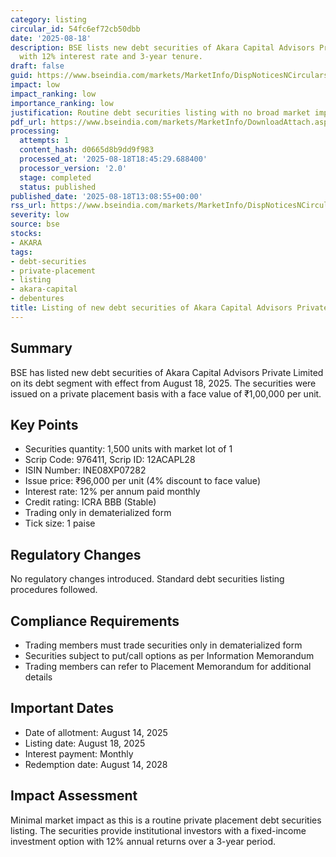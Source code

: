 ```yaml
---
category: listing
circular_id: 54fc6ef72cb50dbb
date: '2025-08-18'
description: BSE lists new debt securities of Akara Capital Advisors Private Limited
  with 12% interest rate and 3-year tenure.
draft: false
guid: https://www.bseindia.com/markets/MarketInfo/DispNoticesNCirculars.aspx?Noticeid={9F9618A2-ECB6-4FCD-9387-F8993567B4F7}&noticeno=20250818-41&dt=08/18/2025&icount=41&totcount=77&flag=0
impact: low
impact_ranking: low
importance_ranking: low
justification: Routine debt securities listing with no broad market impact
pdf_url: https://www.bseindia.com/markets/MarketInfo/DownloadAttach.aspx?id=20250818-41&attachedId=
processing:
  attempts: 1
  content_hash: d0665d8b9dd9f983
  processed_at: '2025-08-18T18:45:29.688400'
  processor_version: '2.0'
  stage: completed
  status: published
published_date: '2025-08-18T13:08:55+00:00'
rss_url: https://www.bseindia.com/markets/MarketInfo/DispNoticesNCirculars.aspx?Noticeid={9F9618A2-ECB6-4FCD-9387-F8993567B4F7}&noticeno=20250818-41&dt=08/18/2025&icount=41&totcount=77&flag=0
severity: low
source: bse
stocks:
- AKARA
tags:
- debt-securities
- private-placement
- listing
- akara-capital
- debentures
title: Listing of new debt securities of Akara Capital Advisors Private Limited
---
```


## Summary

BSE has listed new debt securities of Akara Capital Advisors Private Limited on its debt segment with effect from August 18, 2025. The securities were issued on a private placement basis with a face value of ₹1,00,000 per unit.

## Key Points

- Securities quantity: 1,500 units with market lot of 1
- Scrip Code: 976411, Scrip ID: 12ACAPL28
- ISIN Number: INE08XP07282
- Issue price: ₹96,000 per unit (4% discount to face value)
- Interest rate: 12% per annum paid monthly
- Credit rating: ICRA BBB (Stable)
- Trading only in dematerialized form
- Tick size: 1 paise

## Regulatory Changes

No regulatory changes introduced. Standard debt securities listing procedures followed.

## Compliance Requirements

- Trading members must trade securities only in dematerialized form
- Securities subject to put/call options as per Information Memorandum
- Trading members can refer to Placement Memorandum for additional details

## Important Dates

- Date of allotment: August 14, 2025
- Listing date: August 18, 2025
- Interest payment: Monthly
- Redemption date: August 14, 2028

## Impact Assessment

Minimal market impact as this is a routine private placement debt securities listing. The securities provide institutional investors with a fixed-income investment option with 12% annual returns over a 3-year period.